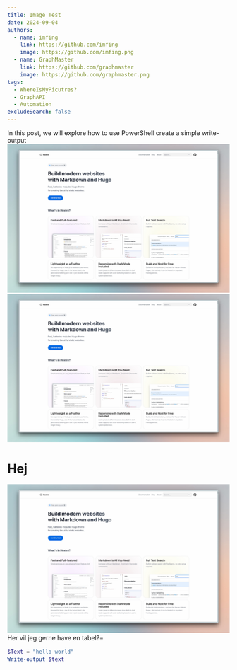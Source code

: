 ```yaml
---
title: Image Test
date: 2024-09-04
authors:
  - name: imfing
    link: https://github.com/imfing
    image: https://github.com/imfing.png
  - name: GraphMaster
    link: https://github.com/graphmaster
    image: https://github.com/graphmaster.png
tags:
  - WhereIsMyPicutres?
  - GraphAPI
  - Automation
excludeSearch: false
---
```


In this post, we will explore how to use PowerShell create a simple write-output
![](/images/screenshot.jpg)
![](screenshot.jpg)
<!--more-->
# Hej
![](/images/screenshot.jpg)
Her vil jeg gerne have en tabel?=

```powershell
$Text = "hello world"
Write-output $text
```

